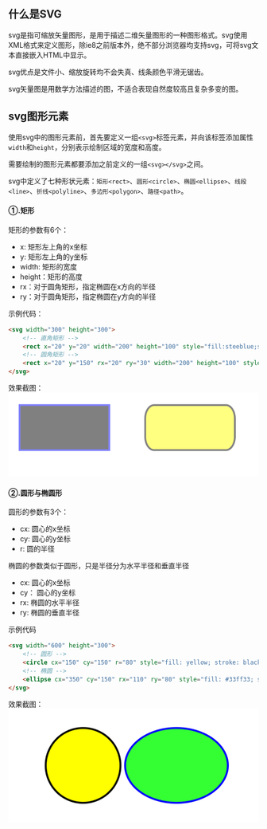 
## 什么是SVG

svg是指可缩放矢量图形，是用于描述二维矢量图形的一种图形格式。svg使用XML格式来定义图形，除ie8之前版本外，绝不部分浏览器均支持svg，可将svg文本直接嵌入HTML中显示。

svg优点是文件小、缩放旋转均不会失真、线条颜色平滑无锯齿。

svg矢量图是用数学方法描述的图，不适合表现自然度较高且复杂多变的图。

## svg图形元素

使用svg中的图形元素前，首先要定义一组`<svg>`标签元素，并向该标签添加属性`width`和`height`，分别表示绘制区域的宽度和高度。

需要绘制的图形元素都要添加之前定义的一组`<svg></svg>`之间。

svg中定义了七种形状元素：`矩形<rect>`、`圆形<circle>`、`椭圆<ellipse>`、`线段<line>`、`折线<polyline>`、`多边形<polygon>`、`路径<path>`。

#### ①.矩形

矩形的参数有6个：

- x: 矩形左上角的x坐标
- y: 矩形左上角的y坐标
- width: 矩形的宽度
- height：矩形的高度
- rx：对于圆角矩形，指定椭圆在x方向的半径
- ry：对于圆角矩形，指定椭圆在y方向的半径

示例代码：
```html
<svg width="300" height="300">
    <!-- 直角矩形 -->
    <rect x="20" y="20" width="200" height="100" style="fill:steeblue;stroke:blue;stroke-width:4;opacity:0.5;"></rect>
    <!-- 圆角矩形 -->
    <rect x="20" y="150" rx="20" ry="30" width="200" height="100" style="fill:yellow;stroke:black;stroke-width:4;opacity:0.5;"></rect>
</svg>
```

效果截图：
![](https://github.com/nitxs/public_docs/blob/master/image_hosting/19/190515_3.png?raw=true)

#### ②.圆形与椭圆形

圆形的参数有3个：
- cx: 圆心的x坐标
- cy: 圆心的y坐标
- r: 圆的半径

椭圆的参数类似于圆形，只是半径分为水平半径和垂直半径
- cx: 圆心的x坐标
- cy： 圆心的y坐标
- rx: 椭圆的水平半径
- ry: 椭圆的垂直半径

示例代码
```html
<svg width="600" height="300">
    <!-- 圆形 -->
    <circle cx="150" cy="150" r="80" style="fill: yellow; stroke: black; stroke-width: 4;"></circle>
    <!-- 椭圆 -->
    <ellipse cx="350" cy="150" rx="110" ry="80" style="fill: #33ff33; stroke: blue; stroke-width: 4;"></ellipse>
</svg>
```

效果截图：
![](https://github.com/nitxs/public_docs/blob/master/image_hosting/19/190515_4.png?raw=true)